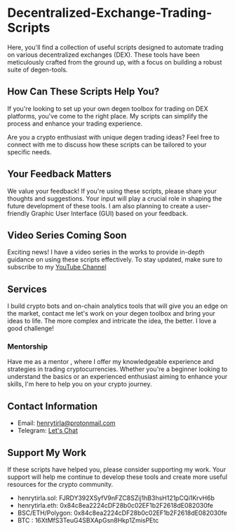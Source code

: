 # Decentralized-Exchange-Trading-Scripts

Here, you'll find a collection of useful scripts designed to automate trading on various decentralized exchanges (DEX). These tools have been meticulously crafted from the ground up, with a focus on building a robust suite of degen-tools.

## How Can These Scripts Help You?

If you're looking to set up your own degen toolbox for trading on DEX platforms, you've come to the right place. My scripts can simplify the process and enhance your trading experience.

Are you a crypto enthusiast with unique degen trading ideas? Feel free to connect with me to discuss how these scripts can be tailored to your specific needs.



## Your Feedback Matters

We value your feedback! If you're using these scripts, please share your thoughts and suggestions. Your input will play a crucial role in shaping the future development of these tools. I am also planning to create a user-friendly Graphic User Interface (GUI) based on your feedback.

## Video Series Coming Soon
Exciting news! I have a video series in the works to provide in-depth guidance on using these scripts effectively. To stay updated, make sure to subscribe to my [YouTube Channel](https://www.youtube.com/@henrytirla) 


## Services
I build crypto bots and on-chain analytics tools that will give you an edge on the market, contact me let's work on your degen toolbox and bring your ideas to life.
The more complex and intricate the idea, the better. I love a good challenge!
 
 
 ### Mentorship

  Have me as a mentor , where I offer my knowledgeable experience and strategies in trading cryptocurrencies. Whether you're a beginner looking to understand the basics or an 
  experienced enthusiast aiming to enhance your skills, I'm here to help you on your crypto journey.



## Contact Information

- Email: henrytirla@protonmail.com
- Telegram: [Let's Chat](https://t.me/henrytirla)

## Support My Work
If these scripts have helped you, please consider supporting my work. Your support will help me continue to develop these tools and create more useful resources for the crypto community.

- henrytirla.sol:   FJRDY392XSyfV9nFZC8SZij1hB3hsH121pCQi1KrvH6b
- henrytirla.eth:  0x84c8ea2224cDF28b0c02EF1b2F2618dE082030fe
- BSC/ETH/Polygon: 0x84c8ea2224cDF28b0c02EF1b2F2618dE082030fe
- BTC :            16XtMfS3TeuG4SBXApGsn8Hkp1ZmisPEtc

